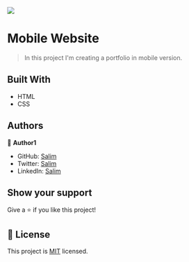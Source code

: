![](https://img.shields.io/badge/Microverse-blueviolet)
# Mobile Website

> In this project I'm creating a portfolio in mobile version.
## Built With
- HTML
- CSS
## Authors

👤 **Author1**

- GitHub: [Salim](https://github.com/Fsher07)
- Twitter: [Salim](https://twitter.com/furkansalimhdr1)
- LinkedIn: [Salim](https://twitter.com/furkansalimhdr1)

## Show your support

Give a ⭐️ if you like this project!

## 📝 License

This project is [MIT](./MIT.md) licensed.
